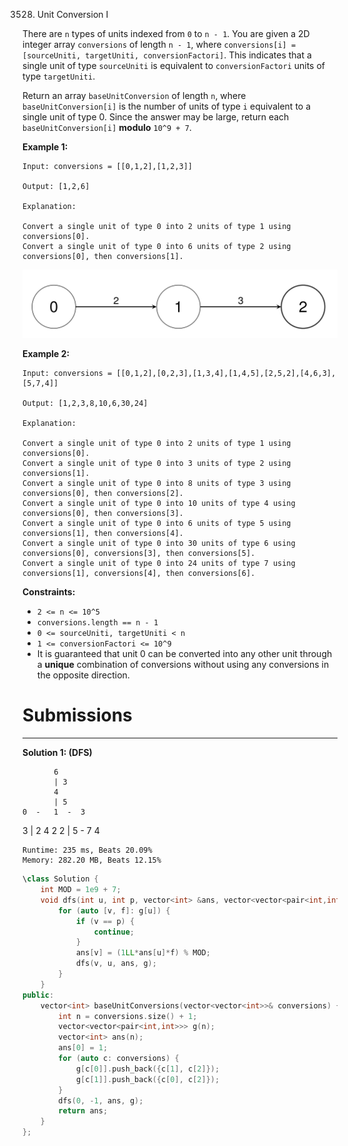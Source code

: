 3528. Unit Conversion I

There are `n` types of units indexed from `0` to `n - 1`. You are given a 2D integer array `conversions` of length `n - 1`, where `conversions[i] = [sourceUniti, targetUniti, conversionFactori]`. This indicates that a single unit of type `sourceUniti` is equivalent to `conversionFactori` units of type `targetUniti`.

Return an array `baseUnitConversion` of length `n`, where `baseUnitConversion[i]` is the number of units of type `i` equivalent to a single unit of type 0. Since the answer may be large, return each `baseUnitConversion[i]` **modulo** `10^9 + 7`.

 

**Example 1:**
```
Input: conversions = [[0,1,2],[1,2,3]]

Output: [1,2,6]

Explanation:

Convert a single unit of type 0 into 2 units of type 1 using conversions[0].
Convert a single unit of type 0 into 6 units of type 2 using conversions[0], then conversions[1].
```
![3528_example1.png](img/3528_example1.png)

**Example 2:**
```
Input: conversions = [[0,1,2],[0,2,3],[1,3,4],[1,4,5],[2,5,2],[4,6,3],[5,7,4]]

Output: [1,2,3,8,10,6,30,24]

Explanation:

Convert a single unit of type 0 into 2 units of type 1 using conversions[0].
Convert a single unit of type 0 into 3 units of type 2 using conversions[1].
Convert a single unit of type 0 into 8 units of type 3 using conversions[0], then conversions[2].
Convert a single unit of type 0 into 10 units of type 4 using conversions[0], then conversions[3].
Convert a single unit of type 0 into 6 units of type 5 using conversions[1], then conversions[4].
Convert a single unit of type 0 into 30 units of type 6 using conversions[0], conversions[3], then conversions[5].
Convert a single unit of type 0 into 24 units of type 7 using conversions[1], conversions[4], then conversions[6].
```

**Constraints:**

* `2 <= n <= 10^5`
* `conversions.length == n - 1`
* `0 <= sourceUniti, targetUniti < n`
* `1 <= conversionFactori <= 10^9`
* It is guaranteed that unit 0 can be converted into any other unit through a **unique** combination of conversions without using any conversions in the opposite direction.

# Submissions
---
**Solution 1: (DFS)**

           6
           | 3
           4
           | 5
    0  -   1  -  3
  3 |   2     4
    2
  2 |
    5  -   7
       4

```
Runtime: 235 ms, Beats 20.09%
Memory: 282.20 MB, Beats 12.15%
```
```c++
\class Solution {
    int MOD = 1e9 + 7;
    void dfs(int u, int p, vector<int> &ans, vector<vector<pair<int,int>>> &g) {
        for (auto [v, f]: g[u]) {
            if (v == p) {
                continue;
            }
            ans[v] = (1LL*ans[u]*f) % MOD;
            dfs(v, u, ans, g);
        }
    }
public:
    vector<int> baseUnitConversions(vector<vector<int>>& conversions) {
        int n = conversions.size() + 1;
        vector<vector<pair<int,int>>> g(n);
        vector<int> ans(n);
        ans[0] = 1;
        for (auto c: conversions) {
            g[c[0]].push_back({c[1], c[2]});
            g[c[1]].push_back({c[0], c[2]});
        }
        dfs(0, -1, ans, g);
        return ans;
    }
};
```
